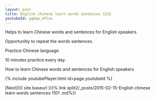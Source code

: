 ```yaml
---
layout: post
title: English chinese learn words sentences 1215 
youtubeId: gqOqw_mfCos
---
```

 
 
Helps to learn Chinese words and sentences for English speakers.

Opportunitiy to repeat the words sentences. 

Practice Chinese language. 
 
10 minutes practice every day. 
 
How to learn Chinese words and sentences for English speakers 
 
{% include youtubePlayer.html id=page.youtubeId %}
 
 
[Next]({{ site.baseurl }}{% link  split2/_posts/2015-02-15-English chinese learn words sentences 1101 .md%})
 
